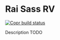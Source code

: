 # Rai Sass RV

[![Copr build status](https://copr.fedorainfracloud.org/coprs/injinj/rel/package/sassrv/status_image/last_build.png)](https://copr.fedorainfracloud.org/coprs/injinj/rel/package/sassrv/)

Description TODO

